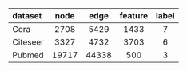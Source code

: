| dataset | node | edge | feature | label |
| :- | :-: | :-: | :-: | :-: |
| Cora | 2708 | 5429 | 1433 | 7 |
| Citeseer | 3327 | 4732 | 3703 | 6 |
| Pubmed | 19717 | 44338 | 500 | 3 |